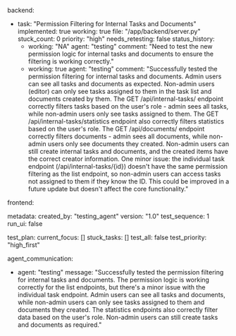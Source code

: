 backend:
  - task: "Permission Filtering for Internal Tasks and Documents"
    implemented: true
    working: true
    file: "/app/backend/server.py"
    stuck_count: 0
    priority: "high"
    needs_retesting: false
    status_history:
      - working: "NA"
        agent: "testing"
        comment: "Need to test the new permission logic for internal tasks and documents to ensure the filtering is working correctly."
      - working: true
        agent: "testing"
        comment: "Successfully tested the permission filtering for internal tasks and documents. Admin users can see all tasks and documents as expected. Non-admin users (editor) can only see tasks assigned to them in the task list and documents created by them. The GET /api/internal-tasks/ endpoint correctly filters tasks based on the user's role - admin sees all tasks, while non-admin users only see tasks assigned to them. The GET /api/internal-tasks/statistics endpoint also correctly filters statistics based on the user's role. The GET /api/documents/ endpoint correctly filters documents - admin sees all documents, while non-admin users only see documents they created. Non-admin users can still create internal tasks and documents, and the created items have the correct creator information. One minor issue: the individual task endpoint (/api/internal-tasks/{id}) doesn't have the same permission filtering as the list endpoint, so non-admin users can access tasks not assigned to them if they know the ID. This could be improved in a future update but doesn't affect the core functionality."

frontend:

metadata:
  created_by: "testing_agent"
  version: "1.0"
  test_sequence: 1
  run_ui: false

test_plan:
  current_focus: []
  stuck_tasks: []
  test_all: false
  test_priority: "high_first"

agent_communication:
  - agent: "testing"
    message: "Successfully tested the permission filtering for internal tasks and documents. The permission logic is working correctly for the list endpoints, but there's a minor issue with the individual task endpoint. Admin users can see all tasks and documents, while non-admin users can only see tasks assigned to them and documents they created. The statistics endpoints also correctly filter data based on the user's role. Non-admin users can still create tasks and documents as required."